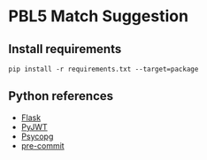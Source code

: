 # PBL5 Match Suggestion

## Install requirements

```
pip install -r requirements.txt --target=package
```

## Python references

-   [Flask](https://flask.palletsprojects.com/en/3.0.x/)
-   [PyJWT](https://pyjwt.readthedocs.io/en/stable/)
-   [Psycopg](https://www.psycopg.org/docs/)
-   [pre-commit](https://pre-commit.com/)
